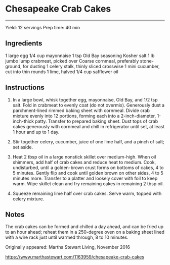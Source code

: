 # Chesapeake Crab Cakes
---
Yield: 12 servings
Prep time: 40 min

## Ingredients
1 large egg
1/4 cup mayonnaise
1 tsp Old Bay seasoning
Kosher salt
1 lb jumbo lump crabmeat, picked over
Coarse cornmeal, preferably stone-ground, for dusting
1 celery stalk, thinly sliced crosswise
1 mini cucumber, cut into thin rounds
1 lime, halved
1/4 cup safflower oil

## Instructions
1. In a large bowl, whisk together egg, mayonnaise, Old Bay, and 1/2 tsp salt. Fold in crabmeat to evenly coat (do not overmix). Generously dust a parchment-lined rimmed baking sheet with cornmeal. Divide crab mixture evenly into 12 portions, forming each into a 2-inch-diameter, 1-inch-thick patty. Transfer to prepared baking sheet. Dust tops of crab cakes generously with cornmeal and chill in refrigerator until set, at least 1 hour and up to 1 day.

2. Stir together celery, cucumber, juice of one lime half, and a pinch of salt; set aside.

3. Heat 2 tbsp oil in a large nonstick skillet over medium-high. When oil shimmers, add half of crab cakes and reduce heat to medium. Cook, undisturbed, until a golden-brown crust forms on bottoms of cakes, 4 to 5 minutes. Gently flip and cook until golden brown on other sides, 4 to 5 minutes more. Transfer to a platter and loosely cover with foil to keep warm. Wipe skillet clean and fry remaining cakes in remaining 2 tbsp oil.

4. Squeeze remaining lime half over crab cakes. Serve warm, topped with celery mixture.

## Notes

The crab cakes can be formed and chilled a day ahead, and can be fried up to an hour ahead; reheat them in a 250-degree oven on a baking sheet lined with a wire rack just until warmed through, 8 to 10 minutes.

Originally appeared: Martha Stewart Living, November 2016

https://www.marthastewart.com/1163959/chesapeake-crab-cakes